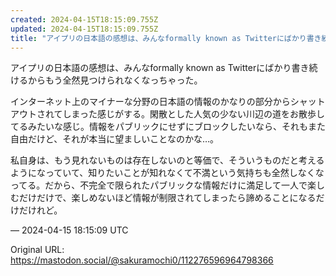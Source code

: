 ```yaml
---
created: 2024-04-15T18:15:09.755Z
updated: 2024-04-15T18:15:09.755Z
title: "アイプリの日本語の感想は、みんなformally known as Twitterにばかり書き続けるからもう全然見つけられなくなっちゃった。インターネット上のマ[...]"
---
```


<p>アイプリの日本語の感想は、みんなformally known as Twitterにばかり書き続けるからもう全然見つけられなくなっちゃった。</p><p>インターネット上のマイナーな分野の日本語の情報のかなりの部分からシャットアウトされてしまった感じがする。閑散とした人気の少ない川辺の道をお散歩してるみたいな感じ。情報をパブリックにせずにブロックしたいなら、それもまた自由だけど、それが本当に望ましいことなのかな…。</p><p>私自身は、もう見れないものは存在しないのと等価で、そういうものだと考えるようになっていて、知りたいことが知れなくて不満という気持ちも全然しなくなってる。だから、不完全で限られたパブリックな情報だけに満足して一人で楽しむだけだけで、楽しめないほど情報が制限されてしまったら諦めることになるだけだけれど。</p>

&mdash; 2024-04-15 18:15:09 UTC

Original URL: https://mastodon.social/@sakuramochi0/112276596964798366

